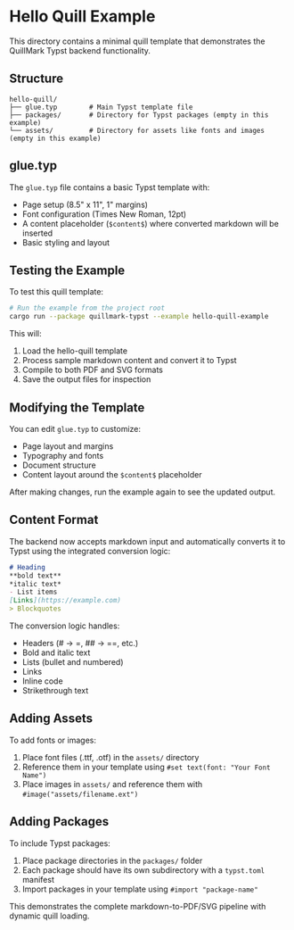 # Hello Quill Example

This directory contains a minimal quill template that demonstrates the QuillMark Typst backend functionality.

## Structure

```
hello-quill/
├── glue.typ        # Main Typst template file
├── packages/       # Directory for Typst packages (empty in this example)
└── assets/         # Directory for assets like fonts and images (empty in this example)
```

## glue.typ

The `glue.typ` file contains a basic Typst template with:
- Page setup (8.5" x 11", 1" margins)
- Font configuration (Times New Roman, 12pt)
- A content placeholder (`$content$`) where converted markdown will be inserted
- Basic styling and layout

## Testing the Example

To test this quill template:

```bash
# Run the example from the project root
cargo run --package quillmark-typst --example hello-quill-example
```

This will:
1. Load the hello-quill template
2. Process sample markdown content and convert it to Typst
3. Compile to both PDF and SVG formats
4. Save the output files for inspection

## Modifying the Template

You can edit `glue.typ` to customize:
- Page layout and margins
- Typography and fonts
- Document structure
- Content layout around the `$content$` placeholder

After making changes, run the example again to see the updated output.

## Content Format

The backend now accepts markdown input and automatically converts it to Typst using the integrated conversion logic:

```markdown
# Heading
**bold text**
*italic text*
- List items
[Links](https://example.com)
> Blockquotes
```

The conversion logic handles:
- Headers (# → =, ## → ==, etc.)
- Bold and italic text
- Lists (bullet and numbered)
- Links
- Inline code
- Strikethrough text

## Adding Assets

To add fonts or images:
1. Place font files (.ttf, .otf) in the `assets/` directory
2. Reference them in your template using `#set text(font: "Your Font Name")`
3. Place images in `assets/` and reference them with `#image("assets/filename.ext")`

## Adding Packages

To include Typst packages:
1. Place package directories in the `packages/` folder
2. Each package should have its own subdirectory with a `typst.toml` manifest
3. Import packages in your template using `#import "package-name"`

This demonstrates the complete markdown-to-PDF/SVG pipeline with dynamic quill loading.